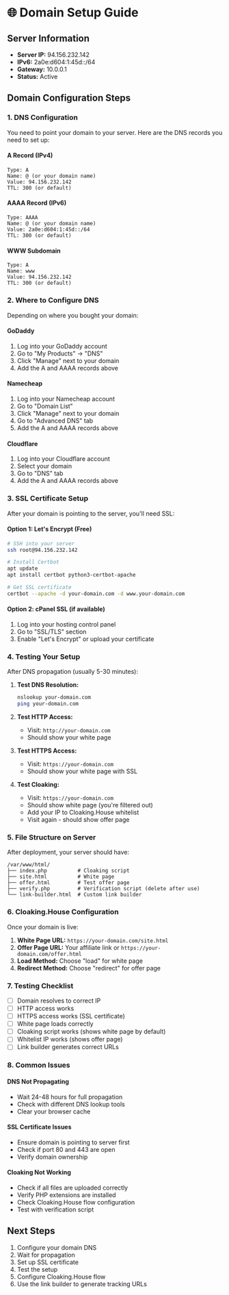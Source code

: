 # 🌐 Domain Setup Guide

## Server Information
- **Server IP:** 94.156.232.142
- **IPv6:** 2a0e:d604:1:45d::/64
- **Gateway:** 10.0.0.1
- **Status:** Active

## Domain Configuration Steps

### 1. DNS Configuration

You need to point your domain to your server. Here are the DNS records you need to set up:

#### A Record (IPv4)
```
Type: A
Name: @ (or your domain name)
Value: 94.156.232.142
TTL: 300 (or default)
```

#### AAAA Record (IPv6)
```
Type: AAAA
Name: @ (or your domain name)
Value: 2a0e:d604:1:45d::/64
TTL: 300 (or default)
```

#### WWW Subdomain
```
Type: A
Name: www
Value: 94.156.232.142
TTL: 300 (or default)
```

### 2. Where to Configure DNS

Depending on where you bought your domain:

#### GoDaddy
1. Log into your GoDaddy account
2. Go to "My Products" → "DNS"
3. Click "Manage" next to your domain
4. Add the A and AAAA records above

#### Namecheap
1. Log into your Namecheap account
2. Go to "Domain List"
3. Click "Manage" next to your domain
4. Go to "Advanced DNS" tab
5. Add the A and AAAA records above

#### Cloudflare
1. Log into your Cloudflare account
2. Select your domain
3. Go to "DNS" tab
4. Add the A and AAAA records above

### 3. SSL Certificate Setup

After your domain is pointing to the server, you'll need SSL:

#### Option 1: Let's Encrypt (Free)
```bash
# SSH into your server
ssh root@94.156.232.142

# Install Certbot
apt update
apt install certbot python3-certbot-apache

# Get SSL certificate
certbot --apache -d your-domain.com -d www.your-domain.com
```

#### Option 2: cPanel SSL (if available)
1. Log into your hosting control panel
2. Go to "SSL/TLS" section
3. Enable "Let's Encrypt" or upload your certificate

### 4. Testing Your Setup

After DNS propagation (usually 5-30 minutes):

1. **Test DNS Resolution:**
   ```bash
   nslookup your-domain.com
   ping your-domain.com
   ```

2. **Test HTTP Access:**
   - Visit: `http://your-domain.com`
   - Should show your white page

3. **Test HTTPS Access:**
   - Visit: `https://your-domain.com`
   - Should show your white page with SSL

4. **Test Cloaking:**
   - Visit: `https://your-domain.com`
   - Should show white page (you're filtered out)
   - Add your IP to Cloaking.House whitelist
   - Visit again - should show offer page

### 5. File Structure on Server

After deployment, your server should have:
```
/var/www/html/
├── index.php          # Cloaking script
├── site.html          # White page
├── offer.html         # Test offer page
├── verify.php         # Verification script (delete after use)
└── link-builder.html  # Custom link builder
```

### 6. Cloaking.House Configuration

Once your domain is live:

1. **White Page URL:** `https://your-domain.com/site.html`
2. **Offer Page URL:** Your affiliate link or `https://your-domain.com/offer.html`
3. **Load Method:** Choose "load" for white page
4. **Redirect Method:** Choose "redirect" for offer page

### 7. Testing Checklist

- [ ] Domain resolves to correct IP
- [ ] HTTP access works
- [ ] HTTPS access works (SSL certificate)
- [ ] White page loads correctly
- [ ] Cloaking script works (shows white page by default)
- [ ] Whitelist IP works (shows offer page)
- [ ] Link builder generates correct URLs

### 8. Common Issues

#### DNS Not Propagating
- Wait 24-48 hours for full propagation
- Check with different DNS lookup tools
- Clear your browser cache

#### SSL Certificate Issues
- Ensure domain is pointing to server first
- Check if port 80 and 443 are open
- Verify domain ownership

#### Cloaking Not Working
- Check if all files are uploaded correctly
- Verify PHP extensions are installed
- Check Cloaking.House flow configuration
- Test with verification script

## Next Steps

1. Configure your domain DNS
2. Wait for propagation
3. Set up SSL certificate
4. Test the setup
5. Configure Cloaking.House flow
6. Use the link builder to generate tracking URLs
